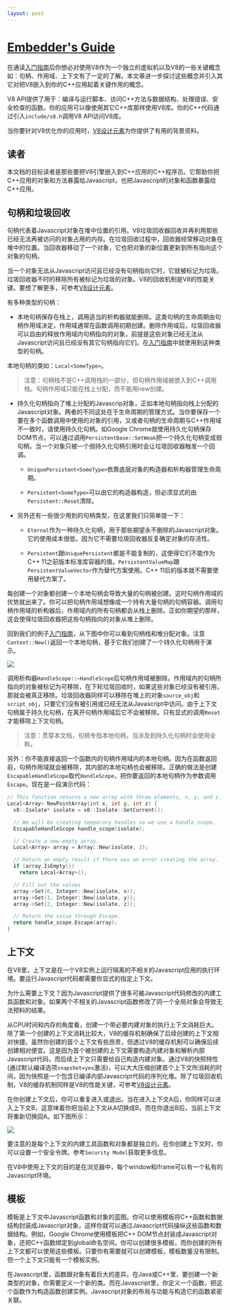 ```yaml
---
layout: post
---
```


# [Embedder's Guide][Embedder's Guide]

在通读[入门指南][Getting Started]后你想必对使用V8作为一个独立的虚拟机以及V8的一些关键概念如：句柄、作用域、上下文有了一定的了解。本文章进一步探讨这些概念并引入其它对把V8嵌入到你的C++应用起着关键作用的概念。

V8 API提供了用于：编译与运行脚本、访问C++方法与数据结构、处理错误、安全检查的函数。你的应用可以像使用其它C++库那样使用V8库。你的C++代码通过引入`include/v8.h`调用V8 API访问V8库。

当你要针对V8优化你的应用时，[V8设计元素][Design Elements]为你提供了有用的背景资料。

## 读者

本文档的目标读者是那些要把V8引擎嵌入到C++应用的C++程序员。它帮助你把C++应用的对象和方法暴露给Javascript，也把Javascript的对象和函数暴露给C++应用。

## 句柄和垃圾回收

句柄代表着Javascript对象在堆中位置的引用。V8垃圾回收器回收并再利用那些已经无法再被访问的对象占用的内存。在垃圾回收过程中，回收器经常移动对象在堆中的位置。当回收器移动了一个对象，它也把对象的新位置更新到所有指向这个对象的句柄。

当一个对象无法从Javascript访问且已经没有句柄指向它时，它就被标记为垃圾。垃圾回收器不时的移除所有被标记为垃圾的对象。V8的回收机制是V8的性能关键。要想了解更多，可参考[V8设计元素][Design Elements]。

有多种类型的句柄：

* 本地句柄保存在栈上，调用适当的析构器就能删除。这类句柄的生命周期由句柄作用域决定，作用域通常在函数调用初期创建。删除作用域后，垃圾回收器可以自由的释放作用域内句柄指向的对象，前提是这些对象已经无法从Javascript访问且已经没有其它句柄指向它们。在[入门指南][Getting Started]中就使用到这种类型的句柄。

本地句柄的类如：`Local<SomeType>`。

> 注意：句柄栈不是C++调用栈的一部分，但句柄作用域被嵌入到C++调用栈。句柄作用域只能在栈上分配，而不能用new创建。

* 持久化句柄指向了堆上分配的Javascrip对象，正如本地句柄指向栈上分配的Javascript对象。两者的不同这处在于生命周期的管理方式。当你要保存一个要在多个函数调用中使用的对象的引用，又或者句柄的生命周期与C++作用域不一致时，请使用持久化句柄。如Google Chrome就使用持久化句柄保存DOM节点。可以通过调用`PersistentBase::SetWeak`把一个持久化句柄变成弱句柄，当一个对象只被一个弱持久化句柄引用时会让垃圾回收器触发一个回调。

    * `UniquePersistent<SomeType>`依靠底层对象的构造器和析构器管理生命周期。

    * `Persistent<SomeType>`可以由它的构造器构造，但必须显式的由`Persistent::Reset`清除。

* 另外还有一些很少用到的句柄类型，在这里我们只简单提一下：

    * `Eternal`作为一种持久化句柄，用于那些期望永不删除的Javascript对象。它的使用成本很低，因为它不需要垃圾回收器反复确定对象的存活性。

    * `Persistent`跟`UniquePersistent`都是不能复制的，这使得它们不能作为C++ 11之前版本标准库容器的值。`PersistentValueMap`跟`PersistentValueVector`作为替代方案使用。C++ 11后的版本就不需要使用替代方案了。

每创建一个对象都创建一个本地句柄会导致大量的句柄被创建。这时句柄作用域的优势就出来了。你可以把句柄作用域想像成一个持有大量句柄的句柄容器。调用句柄作用域的析构器后，作用域内的所有句柄都会从栈上删除。正如你期望的那样，这会使得垃圾回收器把这些句柄指向的对象从堆上删除。

回到我们的例子[入门指南][Getting Started]，从下图中你可以看到句柄栈和堆分配对象。注意`Context::New()`返回一个本地句柄，基于它我们创建了一个持久化句柄用于演示。

![][local_persist_handles_review]

调用析构器`HandleScope::~HandleScope`后句柄作用域被删除。作用域内的句柄所指向的对象被标记为可移除，在下轮垃圾回收时，如果这些对象已经没有被引用，那就会被真正移除。垃圾回收器同样可以移除在堆上的对象`source_obj`和`script_obj`，只要它们没有被引用或已经无法从Javascript中访问。由于上下文句柄属于持久化句柄，在离开句柄作用域后它不会被移除。只有显式的调用`Reset`才能移除上下文句柄。

> 注意：贯穿本文档，句柄专指本地句柄，当涉及到持久化句柄时会使用全称。

另外：你不能直接返回一个函数内的句柄作用域内的本地句柄。因为在函数返回前，句柄作用域就会被移除，其内部的本地句柄也会被移除。正确的做法是创建`EscapableHandleScope`取代`HandleScope`，把你要返回的本地句柄作为参数调用`Escape`。现在是一段演示代码：
```c++
// This function returns a new array with three elements, x, y, and z.
Local<Array> NewPointArray(int x, int y, int z) {
  v8::Isolate* isolate = v8::Isolate::GetCurrent();

  // We will be creating temporary handles so we use a handle scope.
  EscapableHandleScope handle_scope(isolate);

  // Create a new empty array.
  Local<Array> array = Array::New(isolate, 3);

  // Return an empty result if there was an error creating the array.
  if (array.IsEmpty())
    return Local<Array>();

  // Fill out the values
  array->Set(0, Integer::New(isolate, x));
  array->Set(1, Integer::New(isolate, y));
  array->Set(2, Integer::New(isolate, z));

  // Return the value through Escape.
  return handle_scope.Escape(array);
}
```

## 上下文

在V8里，上下文是在一个V8实例上运行隔离的不相关的Javascript应用的执行环境。要运行Javascript代码都需要你显式的指定上下文。

为什么需要上下文？因为Javascript提供了很多可被Javascript代码修改的内建工具函数和对象。如果两个不相关的Javascript函数修改了同一个全局对象会导致无法预料的结果。

从CPU时间和内存的角度看，创建一个带必要内建对象的执行上下文消耗巨大。除了第一个创建的上下文消耗比较大，V8的缓存机制确保了后续创建的上下文相对快捷。虽然你创建的首个上下文有些昂贵，但透过V8的缓存机制可以确保后续创建相对便宜。这是因为首个被创建的上下文需要构造内建对象和解析内部Javascript代码，而后续上下文只需要给自己构造内建对象。通过V8的快照特性(通过默认编译选项`snapshot=yes`激活)，可以大大压缩创建首个上下文所消耗的时间，因为快照是一个包含已编译内部Javascript代码的序列化堆。除了垃圾回收机制，V8的缓存机制同样是V8的性能关键，可参考[V8设计元素][Design Elements]。

在你创建上下文后，你可以重复进入或退出。当在进入上下文A后，你同样可以进入上下文B，这意味着你把当前上下文从A切换成B，而在你退出B后，当前上下文将重新切换回A。如下图所示：

![][intro_contexts]

要注意的是每个上下文的内建工具函数和对象都是独立的。在你创建上下文时，你可以设置一个安全令牌。参考`Security Model`获取更多信息。

在V8中使用上下文的目的是在浏览器中，每个window和iframe可以有一个私有的Javascript环境。

## 模板

模板是上下文中Javascript函数和对象的蓝图。你可以使用模板将C++函数和数据结构封装成Javascript对象，这样你就可以通过Javascript代码操纵这些函数和数据结构。例如，Google Chrome使用模板把C++ DOM节点封装成Javascript对象，还把C++函数绑定到global命名空间。你可以创建很多模板，而你创建的所有上下文都可以使用这些模板。只要你有需要就可以创建模板，模板数量没有限制。但一个上下文只能有一个模板实例。

在Javascript里，函数跟对象有着巨大的差异。在Java或C++里，要创建一个新类型的对象，你需要定义一个新的类。而在Javascript里，你定义一个函数，把这个函数作为构造函数创建实例。Javascript对象的布局与功能与构造它的函数紧密关联。








[Embedder's Guide]: https://github.com/v8/v8/wiki/Embedder's-Guide
[Getting Started]: https://github.com/v8/v8/wiki/Getting-Started-with-Embedding
[Design elements]: https://github.com/v8/v8/wiki/Design-Elements

[local_persist_handles_review]: /assets/v8_Embedders_Guide/local_persist_handles_review.png

[intro_contexts]: /assets/v8_Embedders_Guide/intro_contexts.png